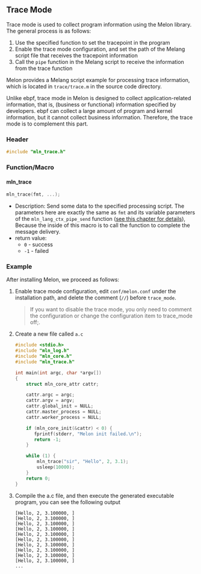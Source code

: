 ## Trace Mode

Trace mode is used to collect program information using the Melon library. The general process is as follows:

1. Use the specified function to set the tracepoint in the program
2. Enable the trace mode configuration, and set the path of the Melang script file that receives the tracepoint information
3. Call the `pipe` function in the Melang script to receive the information from the trace function

Melon provides a Melang script example for processing trace information, which is located in `trace/trace.m` in the source code directory.

Unlike ebpf, trace mode in Melon is designed to collect application-related information, that is, (business or functional) information specified by developers. ebpf can collect a large amount of program and kernel information, but it cannot collect business information. Therefore, the trace mode is to complement this part.



### Header

```c
#include "mln_trace.h"
```



### Function/Macro



#### mln_trace

```c
mln_trace(fmt, ...);
```

- Description: Send some data to the specified processing script. The parameters here are exactly the same as `fmt` and its variable parameters of the `mln_lang_ctx_pipe_send` function ([see this chapter for details](https://water-melon.github.io/Melon/en/melang.html)), Because the inside of this macro is to call the function to complete the message delivery.
- return value:
  - `0` - success
  - `-1` - failed



### Example

After installing Melon, we proceed as follows:

1. Enable trace mode configuration, edit `conf/melon.conf` under the installation path, and delete the comment (`//`) before `trace_mode`.

    > If you want to disable the trace mode, you only need to comment the configuration or change the configuration item to trace_mode off;.

2. Create a new file called `a.c`

    ```c
    #include <stdio.h>
    #include "mln_log.h"
    #include "mln_core.h"
    #include "mln_trace.h"

    int main(int argc, char *argv[])
    {
        struct mln_core_attr cattr;

        cattr.argc = argc;
        cattr.argv = argv;
        cattr.global_init = NULL;
        cattr.master_process = NULL;
        cattr.worker_process = NULL;

        if (mln_core_init(&cattr) < 0) {
           fprintf(stderr, "Melon init failed.\n");
           return -1;
        }

        while (1) {
            mln_trace("sir", "Hello", 2, 3.1);
            usleep(10000);
        }
        return 0;
    }
    ```



3. Compile the a.c file, and then execute the generated executable program, you can see the following output

    ```
    [Hello, 2, 3.100000, ]
    [Hello, 2, 3.100000, ]
    [Hello, 2, 3.100000, ]
    [Hello, 2, 3.100000, ]
    [Hello, 2, 3.100000, ]
    [Hello, 2, 3.100000, ]
    [Hello, 2, 3.100000, ]
    [Hello, 2, 3.100000, ]
    [Hello, 2, 3.100000, ]
    [Hello, 2, 3.100000, ]
    ...
    ```

